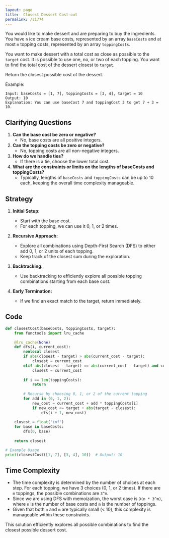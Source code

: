 ```yaml
---
layout: page
title:  Closest Dessert Cost-out
permalink: /s1774
---
```


You would like to make dessert and are preparing to buy the ingredients. You have `n` ice cream base costs, represented by an array `baseCosts` and at most `m` topping costs, represented by an array `toppingCosts`.

You want to make dessert with a total cost as close as possible to the `target` cost. It is possible to use one, no, or two of each topping. You want to find the total cost of the dessert closest to `target`.

Return the closest possible cost of the dessert.

Example:
```
Input: baseCosts = [1, 7], toppingCosts = [3, 4], target = 10
Output: 10
Explanation: You can use baseCost 7 and toppingCost 3 to get 7 + 3 = 10.
```

## Clarifying Questions
1. **Can the base cost be zero or negative?**
   - No, base costs are all positive integers.
2. **Can the topping costs be zero or negative?**
   - No, topping costs are all non-negative integers.
3. **How do we handle ties?**
   - If there is a tie, choose the lower total cost.
4. **What are the constraints or limits on the lengths of baseCosts and toppingCosts?**
   - Typically, lengths of `baseCosts` and `toppingCosts` can be up to 10 each, keeping the overall time complexity manageable.

## Strategy

1. **Initial Setup:**
   - Start with the base cost.
   - For each topping, we can use it 0, 1, or 2 times.

2. **Recursive Approach:**
   - Explore all combinations using Depth-First Search (DFS) to either add 0, 1, or 2 units of each topping.
   - Keep track of the closest sum during the exploration.

3. **Backtracking:**
   - Use backtracking to efficiently explore all possible topping combinations starting from each base cost.

4. **Early Termination:**
   - If we find an exact match to the target, return immediately.

## Code

```python
def closestCost(baseCosts, toppingCosts, target):
    from functools import lru_cache

    @lru_cache(None)
    def dfs(i, current_cost):
        nonlocal closest
        if abs(closest - target) > abs(current_cost - target):
            closest = current_cost
        elif abs(closest - target) == abs(current_cost - target) and current_cost < closest:
            closest = current_cost
        
        if i == len(toppingCosts):
            return
        
        # Recurse by choosing 0, 1, or 2 of the current topping
        for add in (0, 1, 2):
            new_cost = current_cost + add * toppingCosts[i]
            if new_cost <= target + abs(target - closest):
                dfs(i + 1, new_cost)
    
    closest = float('inf')
    for base in baseCosts:
        dfs(0, base)
    
    return closest

# Example Usage
print(closestCost([1, 7], [3, 4], 10))  # Output: 10
```

## Time Complexity

- The time complexity is determined by the number of choices at each step. For each topping, we have 3 choices (0, 1, or 2 times). If there are `m` toppings, the possible combinations are `3^m`.
- Since we are using DFS with memoization, the worst case is `O(n * 3^m)`, where `n` is the number of base costs and `m` is the number of toppings.
- Given that both `n` and `m` are typically small (< 10), this complexity is manageable within these constraints.

This solution efficiently explores all possible combinations to find the closest possible dessert cost.